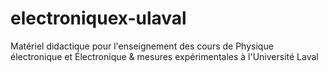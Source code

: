 # electroniquex-ulaval
Matériel didactique pour l'enseignement des cours de Physique électronique et Électronique &amp; mesures expérimentales à l'Université Laval
